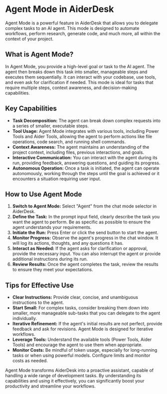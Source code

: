 # Agent Mode in AiderDesk

Agent Mode is a powerful feature in AiderDesk that allows you to delegate complex tasks to an AI agent. This mode is designed to automate workflows, perform research, generate code, and much more, all within the context of your project.

## What is Agent Mode?

In Agent Mode, you provide a high-level goal or task to the AI agent. The agent then breaks down this task into smaller, manageable steps and executes them sequentially. It can interact with your codebase, use tools, and even ask for clarification if needed. This mode is ideal for tasks that require multiple steps, context awareness, and decision-making capabilities.

## Key Capabilities

-   **Task Decomposition:** The agent can break down complex requests into a series of smaller, executable steps.
-   **Tool Usage:** Agent Mode integrates with various tools, including Power Tools and Aider Tools, allowing the agent to perform actions like file operations, code search, and running shell commands.
-   **Context Awareness:** The agent maintains an understanding of the project context, including files, previous interactions, and goals.
-   **Interactive Communication:** You can interact with the agent during its run, providing feedback, answering questions, and guiding its progress.
-   **Autonomous Operation:** Once a task is initiated, the agent can operate autonomously, working through the steps until the goal is achieved or it encounters a situation requiring user input.

## How to Use Agent Mode

1.  **Switch to Agent Mode:** Select "Agent" from the chat mode selector in AiderDesk.
2.  **Define the Task:** In the prompt input field, clearly describe the task you want the agent to perform. Be as specific as possible to ensure the agent understands your requirements.
3.  **Initiate the Run:** Press Enter or click the send button to start the agent.
4.  **Monitor Progress:** Observe the agent's progress in the chat window. It will log its actions, thoughts, and any questions it has.
5.  **Interact as Needed:** If the agent asks for clarification or approval, provide the necessary input. You can also interrupt the agent or provide additional instructions during its run.
6.  **Review Results:** Once the agent completes the task, review the results to ensure they meet your expectations.

## Tips for Effective Use

-   **Clear Instructions:** Provide clear, concise, and unambiguous instructions to the agent.
-   **Start Small:** For complex tasks, consider breaking them down into smaller, more manageable sub-tasks that you can delegate to the agent individually.
-   **Iterative Refinement:** If the agent's initial results are not perfect, provide feedback and ask for revisions. Agent Mode is designed for iterative workflows.
-   **Leverage Tools:** Understand the available tools (Power Tools, Aider Tools) and encourage the agent to use them when appropriate.
-   **Monitor Costs:** Be mindful of token usage, especially for long-running tasks or when using powerful models. Configure limits and monitor costs as needed.

Agent Mode transforms AiderDesk into a proactive assistant, capable of handling a wide range of development tasks. By understanding its capabilities and using it effectively, you can significantly boost your productivity and streamline your workflows.
